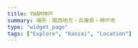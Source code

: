 ```yaml
---
title: YWAM神戸
summary: 場所｜関西地方・兵庫県・神戸市
type: "widget_page"
tags: ["Explore", "Kansai", "Location"]
---
```

